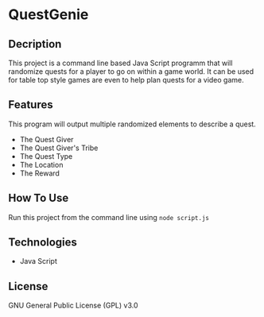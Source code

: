 # QuestGenie

## Decription

This project is a command line based Java Script programm that will randomize quests for a player to go on within a game world. It can be used for table top style games are even to help plan quests for a video game.

## Features

This program will output multiple randomized elements to describe a quest.

- The Quest Giver
- The Quest Giver's Tribe
- The Quest Type
- The Location
- The Reward

## How To Use

Run this project from the command line using `node script.js`

## Technologies

- Java Script

## License

GNU General Public License (GPL) v3.0
